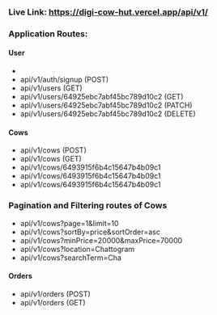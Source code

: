 ### Live Link: https://digi-cow-hut.vercel.app/api/v1/

### Application Routes:

#### User

-
- api/v1/auth/signup (POST)
- api/v1/users (GET)
- api/v1/users/64925ebc7abf45bc789d10c2 (GET)
- api/v1/users/64925ebc7abf45bc789d10c2 (PATCH)
- api/v1/users/64925ebc7abf45bc789d10c2 (DELETE)

#### Cows

- api/v1/cows (POST)
- api/v1/cows (GET)
- api/v1/cows/6493915f6b4c15647b4b09c1
- api/v1/cows/6493915f6b4c15647b4b09c1
- api/v1/cows/6493915f6b4c15647b4b09c1

### Pagination and Filtering routes of Cows

- api/v1/cows?page=1&limit=10
- api/v1/cows?sortBy=price&sortOrder=asc
- api/v1/cows?minPrice=20000&maxPrice=70000
- api/v1/cows?location=Chattogram
- api/v1/cows?searchTerm=Cha

#### Orders

- api/v1/orders (POST)
- api/v1/orders (GET)
